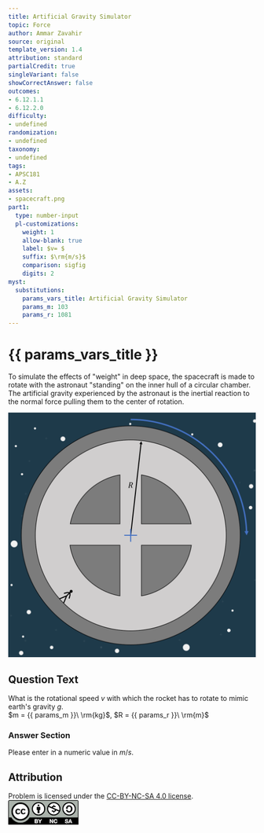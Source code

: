 ```yaml
---
title: Artificial Gravity Simulator
topic: Force
author: Ammar Zavahir
source: original
template_version: 1.4
attribution: standard
partialCredit: true
singleVariant: false
showCorrectAnswer: false
outcomes:
- 6.12.1.1
- 6.12.2.0
difficulty:
- undefined
randomization:
- undefined
taxonomy:
- undefined
tags:
- APSC181
- A.Z
assets:
- spacecraft.png
part1:
  type: number-input
  pl-customizations:
    weight: 1
    allow-blank: true
    label: $v= $
    suffix: $\rm{m/s}$
    comparison: sigfig
    digits: 2
myst:
  substitutions:
    params_vars_title: Artificial Gravity Simulator
    params_m: 103
    params_r: 1081
---
```

# {{ params_vars_title }}
To simulate the effects of "weight" in deep space, the spacecraft is made to rotate with the astronaut "standing" on the inner hull of a circular chamber. The artificial gravity experienced by the astronaut is the inertial reaction to the normal force pulling them to the center of rotation.

<img src="spacecraft.png" width=600>

## Question Text

What is the rotational speed $v$ with which the rocket has to rotate to mimic earth's gravity $g$. <br>
$m = {{ params_m }}\ \rm{kg}$, $R = {{ params_r }}\ \rm{m}$

### Answer Section

Please enter in a numeric value in $m/s$.

## Attribution

Problem is licensed under the [CC-BY-NC-SA 4.0 license](https://creativecommons.org/licenses/by-nc-sa/4.0/).<br> ![The Creative Commons 4.0 license requiring attribution-BY, non-commercial-NC, and share-alike-SA license.](https://raw.githubusercontent.com/firasm/bits/master/by-nc-sa.png)